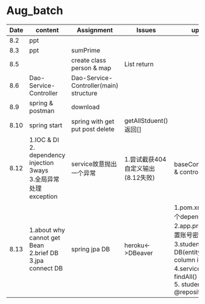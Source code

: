 # Aug_batch

|Date|content|Assignment| Issues|update|
|---|---|---|---|---|
|8.2|ppt|
|8.3 |ppt|sumPrime |
|8.5| |create class person & map|List</String> return |
|8.6|Dao-Service-Controller| Dao-Service-Controller(main) structure|
|8.9| spring & postman | download |
|8.10| spring start |spring with get put post delete| getAllStduent()返回[] |
|8.12| 1.IOC & DI <br> 2. dependency injection 3ways<br>3.全局异常处理exception| service故意抛出一个异常|1.尝试截获404自定义输出 (8.12失败)|baseController.java & controller.java|
|8.13| 1.about why cannot get Bean <br> 2.brief DB <br> 3.jpa connect DB|spring jpa DB |heroku<->DBeaver|1.pom.xml 添加两个dependency<br> 2.app.properties配置账号密码<br>3.student.java 映射DB(entity table column id)<br>4.serviceImpl尝试findAll() <br> 5. studentRepo @repository
